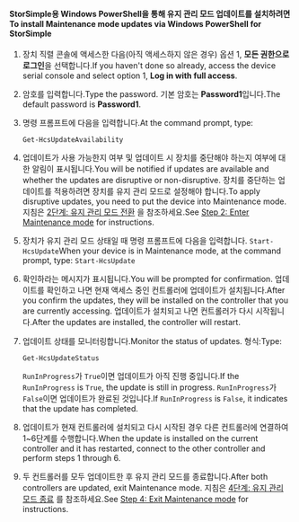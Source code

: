 <!--author=SharS last changed: 9/17/15-->

#### <a name="to-install-maintenance-mode-updates-via-windows-powershell-for-storsimple"></a><span data-ttu-id="1ec4e-101">StorSimple용 Windows PowerShell을 통해 유지 관리 모드 업데이트를 설치하려면</span><span class="sxs-lookup"><span data-stu-id="1ec4e-101">To install Maintenance mode updates via Windows PowerShell for StorSimple</span></span>
1. <span data-ttu-id="1ec4e-102">장치 직렬 콘솔에 액세스한 다음(아직 액세스하지 않은 경우) 옵션 1, **모든 권한으로 로그인**을 선택합니다.</span><span class="sxs-lookup"><span data-stu-id="1ec4e-102">If you haven't done so already, access the device serial console and select option 1, **Log in with full access**.</span></span> 
2. <span data-ttu-id="1ec4e-103">암호를 입력합니다.</span><span class="sxs-lookup"><span data-stu-id="1ec4e-103">Type the password.</span></span> <span data-ttu-id="1ec4e-104">기본 암호는 **Password1**입니다.</span><span class="sxs-lookup"><span data-stu-id="1ec4e-104">The default password is **Password1**.</span></span>
3. <span data-ttu-id="1ec4e-105">명령 프롬프트에 다음을 입력합니다.</span><span class="sxs-lookup"><span data-stu-id="1ec4e-105">At the command prompt, type:</span></span>
   
     `Get-HcsUpdateAvailability` 
4. <span data-ttu-id="1ec4e-106">업데이트가 사용 가능한지 여부 및 업데이트 시 장치를 중단해야 하는지 여부에 대한 알림이 표시됩니다.</span><span class="sxs-lookup"><span data-stu-id="1ec4e-106">You will be notified if updates are available and whether the updates are disruptive or non-disruptive.</span></span> <span data-ttu-id="1ec4e-107">장치를 중단하는 업데이트를 적용하려면 장치를 유지 관리 모드로 설정해야 합니다.</span><span class="sxs-lookup"><span data-stu-id="1ec4e-107">To apply disruptive updates, you need to put the device into Maintenance mode.</span></span> <span data-ttu-id="1ec4e-108">지침은 [2단계: 유지 관리 모드 전환](../articles/storsimple/storsimple-update-device.md#step2) 을 참조하세요.</span><span class="sxs-lookup"><span data-stu-id="1ec4e-108">See [Step 2: Enter Maintenance mode](../articles/storsimple/storsimple-update-device.md#step2) for instructions.</span></span>
5. <span data-ttu-id="1ec4e-109">장치가 유지 관리 모드 상태일 때 명령 프롬프트에 다음을 입력합니다. `Start-HcsUpdate`</span><span class="sxs-lookup"><span data-stu-id="1ec4e-109">When your device is in Maintenance mode, at the command prompt, type: `Start-HcsUpdate`</span></span>
6. <span data-ttu-id="1ec4e-110">확인하라는 메시지가 표시됩니다.</span><span class="sxs-lookup"><span data-stu-id="1ec4e-110">You will be prompted for confirmation.</span></span> <span data-ttu-id="1ec4e-111">업데이트를 확인하고 나면 현재 액세스 중인 컨트롤러에 업데이트가 설치됩니다.</span><span class="sxs-lookup"><span data-stu-id="1ec4e-111">After you confirm the updates, they will be installed on the controller that you are currently accessing.</span></span> <span data-ttu-id="1ec4e-112">업데이트가 설치되고 나면 컨트롤러가 다시 시작됩니다.</span><span class="sxs-lookup"><span data-stu-id="1ec4e-112">After the updates are installed, the controller will restart.</span></span> 
7. <span data-ttu-id="1ec4e-113">업데이트 상태를 모니터링합니다.</span><span class="sxs-lookup"><span data-stu-id="1ec4e-113">Monitor the status of updates.</span></span> <span data-ttu-id="1ec4e-114">형식:</span><span class="sxs-lookup"><span data-stu-id="1ec4e-114">Type:</span></span>
   
    `Get-HcsUpdateStatus`
   
    <span data-ttu-id="1ec4e-115">`RunInProgress`가 `True`이면 업데이트가 아직 진행 중입니다.</span><span class="sxs-lookup"><span data-stu-id="1ec4e-115">If the `RunInProgress` is `True`, the update is still in progress.</span></span> <span data-ttu-id="1ec4e-116">`RunInProgress`가 `False`이면 업데이트가 완료된 것입니다.</span><span class="sxs-lookup"><span data-stu-id="1ec4e-116">If `RunInProgress` is `False`, it indicates that the update has completed.</span></span>  
8. <span data-ttu-id="1ec4e-117">업데이트가 현재 컨트롤러에 설치되고 다시 시작된 경우 다른 컨트롤러에 연결하여 1~6단계를 수행합니다.</span><span class="sxs-lookup"><span data-stu-id="1ec4e-117">When the update is installed on the current controller and it has restarted, connect to the other controller and perform steps 1 through 6.</span></span>
9. <span data-ttu-id="1ec4e-118">두 컨트롤러를 모두 업데이트한 후 유지 관리 모드를 종료합니다.</span><span class="sxs-lookup"><span data-stu-id="1ec4e-118">After both controllers are updated, exit Maintenance mode.</span></span> <span data-ttu-id="1ec4e-119">지침은 [4단계: 유지 관리 모드 종료](../articles/storsimple/storsimple-update-device.md#step4) 를 참조하세요.</span><span class="sxs-lookup"><span data-stu-id="1ec4e-119">See [Step 4: Exit Maintenance mode](../articles/storsimple/storsimple-update-device.md#step4) for instructions.</span></span>

